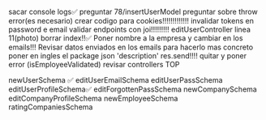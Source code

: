 sacar console logs✅
preguntar 78/insertUserModel preguntar sobre throw error(es necesario)
crear codigo para cookies!!!!!!!!!!!!!
invalidar tokens en password e email
validar endpoints con joi!!!!!!!!!
editUserController linea 11(photo)
borrar index!!✅
Poner nombre a la empresa y cambiar en los emails!!!
Revisar datos enviados en los emails para hacerlo mas concreto
poner en ingles el package json 'description'
res.send!!!! quitar y poner error (isEmployeeValidated)
revisar controllers TOP

newUserSchema ✅
editUserEmailSchema
editUserPassSchema
editUserProfileSchema✅
editForgottenPassSchema
newCompanySchema
editCompanyProfileSchema
newEmployeeSchema
ratingCompaniesSchema


